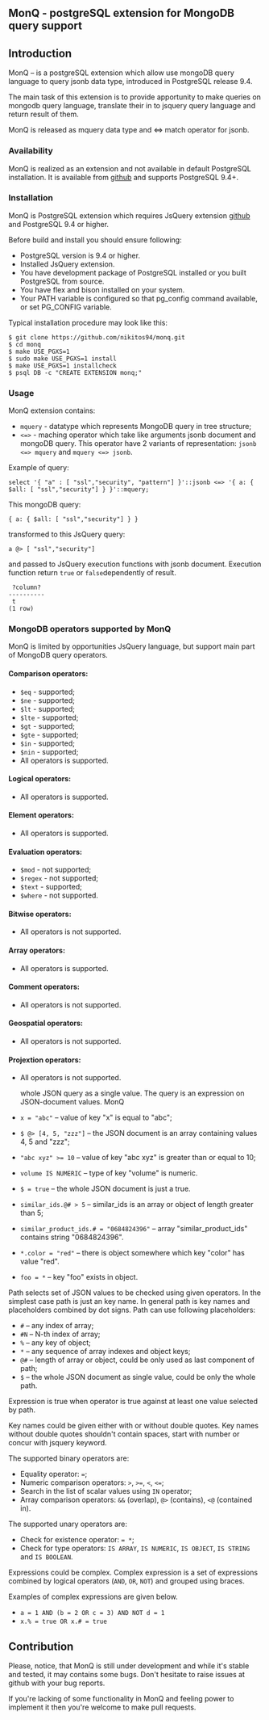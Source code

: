 ## MonQ - postgreSQL extension for MongoDB query support

## Introduction

MonQ – is a postgreSQL extension which allow use mongoDB query language
to query jsonb data type, introduced in PostgreSQL release 9.4.

The main task of this extension is to provide apportunity to make 
queries on mongodb query language, translate their in to jsquery query
language and return result of them. 

MonQ is released as mquery data type and <=> match operator for jsonb.

### Availability

MonQ is realized as an extension and not available in default PostgreSQL
installation. It is available from
[github](https://github.com/NikitOS94/MonQ)
and supports PostgreSQL 9.4+.

### Installation

MonQ is PostgreSQL extension which requires JsQuery extension 
[github](https://github.com/NikitOS94/MonQ) and PostgreSQL 9.4 or higher.

Before build and install you should ensure following:
    
 * PostgreSQL version is 9.4 or higher.
 * Installed JsQuery extension.
 * You have development package of PostgreSQL installed or you built
   PostgreSQL from source.
 * You have flex and bison installed on your system. 
 * Your PATH variable is configured so that pg\_config command available, 
 or set PG_CONFIG variable.
    
Typical installation procedure may look like this:
    
    $ git clone https://github.com/nikitos94/monq.git
    $ cd monq
    $ make USE_PGXS=1
    $ sudo make USE_PGXS=1 install
    $ make USE_PGXS=1 installcheck
    $ psql DB -c "CREATE EXTENSION monq;"

### Usage

MonQ extension contains:
* `mquery` - datatype which represents MongoDB query in tree structure;
* `<=>` - maching operator which take like arguments jsonb document and mongoDB query. This operator have 2 variants of representation: `jsonb <=> mquery` and `mquery <=> jsonb`.

Example of query:

```
select '{ "a" : [ "ssl","security", "pattern"] }'::jsonb <=> '{ a: { $all: [ "ssl","security"] } }'::mquery;
```

This mongoDB query:

```
{ a: { $all: [ "ssl","security"] } }
```

transformed to this JsQuery query:

```
a @> [ "ssl","security"]
```
and passed to JsQuery execution functions with jsonb document. Execution function return `true` or `false`dependently of result.

```
 ?column? 
----------
 t
(1 row)
```

### MongoDB operators supported by MonQ

MonQ is limited by opportunities JsQuery language, but support main part of MongoDB query operators.

#### Comparison operators:
* `$eq` - supported;
* `$ne` - supported;
* `$lt` - supported;
* `$lte` - supported;
* `$gt` - supported;
* `$gte` - supported;
* `$in` - supported;
* `$nin` - supported;
* All operators is supported.
#### Logical operators:
* All operators is supported.
#### Element operators:
* All operators is supported.
#### Evaluation operators:
* `$mod` - not supported;
* `$regex` - not supported;
* `$text` - supported;
* `$where` - not supported.
#### Bitwise operators:
* All operators is not supported.
#### Array operators:
* All operators is supported.
#### Comment operators:
* All operators is not supported.
#### Geospatial operators:
* All operators is not supported.
#### Projextion operators:
* All operators is not supported.

  whole JSON query
as a single value. The query is an expression on JSON-document values.
MonQ   

 * `x = "abc"` – value of key "x" is equal to "abc";
 * `$ @> [4, 5, "zzz"]` – the JSON document is an array containing values
    4, 5 and "zzz";
 * `"abc xyz" >= 10` – value of key "abc xyz" is greater than or equal to 10;
 * `volume IS NUMERIC` – type of key "volume" is numeric.
 * `$ = true` – the whole JSON document is just a true.
 * `similar_ids.@# > 5` – similar\_ids is an array or object of length greater
   than 5;
 * `similar_product_ids.# = "0684824396"` – array "similar\_product\_ids"
   contains string "0684824396".
 * `*.color = "red"` – there is object somewhere which key "color" has value
   "red".
 * `foo = *` – key "foo" exists in object.

Path selects set of JSON values to be checked using given operators. In
the simplest case path is just an key name. In general path is key names and
placeholders combined by dot signs. Path can use following placeholders:

 * `#` – any index of array;
 * `#N` – N-th index of array;
 * `%` – any key of object;
 * `*` – any sequence of array indexes and object keys;
 * `@#` – length of array or object, could be only used as last component of
    path;
 * `$` – the whole JSON document as single value, could be only the whole path.

Expression is true when operator is true against at least one value selected
by path.

Key names could be given either with or without double quotes. Key names
without double quotes shouldn't contain spaces, start with number or concur
with jsquery keyword.

The supported binary operators are:

 * Equality operator: `=`;
 * Numeric comparison operators: `>`, `>=`, `<`, `<=`;
 * Search in the list of scalar values using `IN` operator;
 * Array comparison operators: `&&` (overlap), `@>` (contains),
   `<@` (contained in).

The supported unary operators are:

 * Check for existence operator: `= *`;
 * Check for type operators: `IS ARRAY`, `IS NUMERIC`, `IS OBJECT`, `IS STRING`
   and `IS BOOLEAN`.

Expressions could be complex. Complex expression is a set of expressions
combined by logical operators (`AND`, `OR`, `NOT`) and grouped using braces.

Examples of complex expressions are given below.

 * `a = 1 AND (b = 2 OR c = 3) AND NOT d = 1`
 * `x.% = true OR x.# = true`

Contribution
------------
Please, notice, that MonQ is still under development and while it's stable
and tested, it may contains some bugs. Don't hesitate to raise issues at 
github with your bug reports.

If you're lacking of some functionality in MonQ and feeling power to 
implement it then you're welcome to make pull requests.
